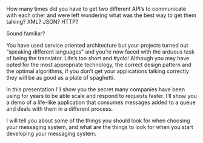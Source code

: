 How many times did you have to get two different API’s to communicate with each
other and were left wondering what was the best way to get them talking? XML?
JSON? HTTP?

Sound familiar?

You have used service oriented architecture but your projects turned out
“speaking different languages” and you’re now faced with the arduous task of
being the translator. Life’s too short and #yolo! Although you may have opted
for the most appropriate technology, the correct design pattern and the optimal
algorithms, if you don’t get your applications talking correctly they will be
as good as a plate of spaghetti.

In this presentation I’ll show you the secret many companies have been using
for years to be able scale and respond to requests faster. I’ll show you a demo
of a life-like application that consumes messages added to a queue and deals
with them in a different process.

I will tell you about some of the things you should look for when choosing your
messaging system, and what are the things to look for when you start developing
your messaging system.
